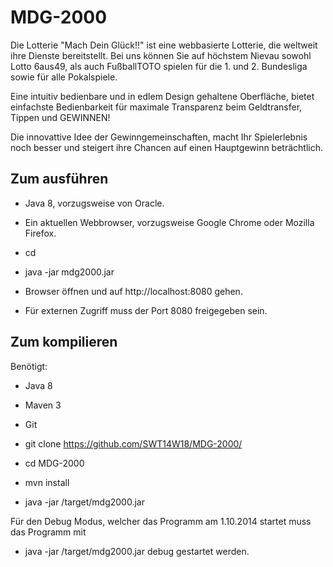 MDG-2000
======
Die Lotterie "Mach Dein Glück!!" ist eine webbasierte Lotterie, die weltweit ihre Dienste bereitstellt. Bei uns können Sie
auf höchstem Nievau sowohl Lotto 6aus49, als auch FußballTOTO spielen für die 1. und 2. Bundesliga sowie für alle Pokalspiele.

Eine intuitiv bedienbare und in edlem Design gehaltene Oberfläche, bietet einfachste Bedienbarkeit für maximale Transparenz beim
Geldtransfer, Tippen und GEWINNEN!

Die innovattive Idee der Gewinngemeinschaften, macht Ihr Spielerlebnis noch besser und steigert ihre Chancen auf einen Hauptgewinn beträchtlich.

Zum ausführen
------

* Java 8, vorzugsweise von Oracle.
* Ein aktuellen Webbrowser, vorzugsweise Google Chrome oder Mozilla Firefox.

* cd <pfad zur mdg2000.jar>
* java -jar mdg2000.jar
* Browser öffnen und auf http://localhost:8080 gehen.
* Für externen Zugriff muss der Port 8080 freigegeben sein.

Zum kompilieren
------
Benötigt:
* Java 8
* Maven 3
* Git

* git clone https://github.com/SWT14W18/MDG-2000/
* cd MDG-2000
* mvn install
* java -jar /target/mdg2000.jar

Für den Debug Modus, welcher das Programm am 1.10.2014 startet muss das Programm mit
* java -jar /target/mdg2000.jar debug
gestartet werden.
